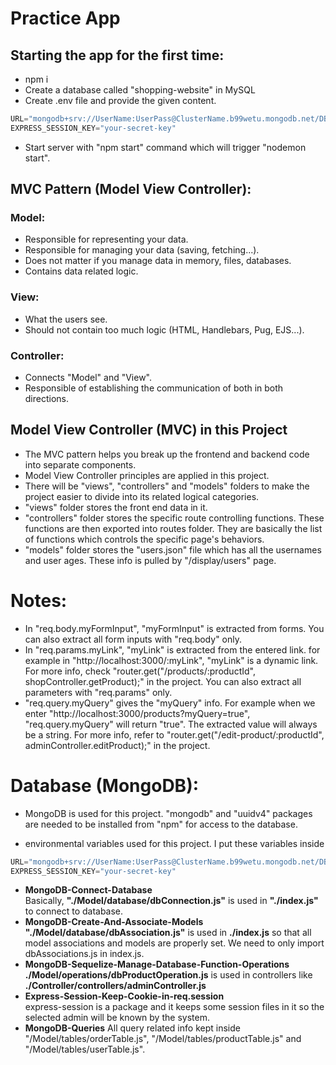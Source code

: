 # Practice App
## Starting the app for the first time:
- npm i
- Create a database called "shopping-website" in MySQL
- Create .env file and provide the given content.
```javascript
URL="mongodb+srv://UserName:UserPass@ClusterName.b99wetu.mongodb.net/DBName?retryWrites=true&w=majority"
EXPRESS_SESSION_KEY="your-secret-key"
```
- Start server with "npm start" command which will trigger "nodemon start".

## MVC Pattern (Model View Controller):

### Model:

- Responsible for representing your data.
- Responsible for managing your data (saving, fetching...).
- Does not matter if you manage data in memory, files, databases.
- Contains data related logic.

### View:

- What the users see.
- Should not contain too much logic (HTML, Handlebars, Pug, EJS...).

### Controller:

- Connects "Model" and "View".
- Responsible of establishing the communication of both in both directions.

## Model View Controller (MVC) in this Project

- The MVC pattern helps you break up the frontend and backend code into separate components.
- Model View Controller principles are applied in this project.
- There will be "views", "controllers" and "models" folders to make the project easier to divide into its related logical categories.
- "views" folder stores the front end data in it.
- "controllers" folder stores the specific route controlling functions. These functions are then exported into routes folder. They are basically the list of functions which controls the specific page's behaviors.
- "models" folder stores the "users.json" file which has all the usernames and user ages. These info is pulled by "/display/users" page.

# Notes:

- In "req.body.myFormInput", "myFormInput" is extracted from forms. You can also extract all form inputs with "req.body" only.
- In "req.params.myLink", "myLink" is extracted from the entered link. for example in "http://localhost:3000/:myLink", "myLink" is a dynamic link. For more info, check "router.get("/products/:productId", shopController.getProduct);" in the project. You can also extract all parameters with "req.params" only.
- "req.query.myQuery" gives the "myQuery" info. For example when we enter "http://localhost:3000/products?myQuery=true", "req.query.myQuery" will return "true". The extracted value will always be a string. For more info, refer to "router.get("/edit-product/:productId", adminController.editProduct);" in the project.

# Database (MongoDB):

- MongoDB is used for this project. "mongodb" and "uuidv4" packages are needed to be installed from "npm" for access to the database.

- environmental variables used for this project. I put these variables inside
```javascript
URL="mongodb+srv://UserName:UserPass@ClusterName.b99wetu.mongodb.net/DBName?retryWrites=true&w=majority"
EXPRESS_SESSION_KEY="your-secret-key"
```

- **MongoDB-Connect-Database** <br>
Basically, **"./Model/database/dbConnection.js"** is used in **"./index.js"** to connect to database.
- **MongoDB-Create-And-Associate-Models** <br>
**"./Model/database/dbAssociation.js"** is used in **./index.js** so that all model associations and models are properly set. We need to only import dbAssociations.js in index.js.
- **MongoDB-Sequelize-Manage-Database-Function-Operations** <br>
**./Model/operations/dbProductOperation.js** is used in controllers like **./Controller/controllers/adminController.js**
- **Express-Session-Keep-Cookie-in-req.session** <br>
express-session is a package and it keeps some session files in it so the selected admin will be known by the system.
- **MongoDB-Queries**
All query related info kept inside "/Model/tables/orderTable.js", "/Model/tables/productTable.js" and "/Model/tables/userTable.js".